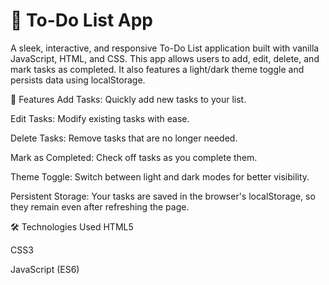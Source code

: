# 📝 To-Do List App

A sleek, interactive, and responsive To-Do List application built with vanilla JavaScript, HTML, and CSS. This app allows users to add, edit, delete, and mark tasks as completed. It also features a light/dark theme toggle and persists data using localStorage.

🚀 Features
Add Tasks: Quickly add new tasks to your list.

Edit Tasks: Modify existing tasks with ease.

Delete Tasks: Remove tasks that are no longer needed.

Mark as Completed: Check off tasks as you complete them.

Theme Toggle: Switch between light and dark modes for better visibility.

Persistent Storage: Your tasks are saved in the browser's localStorage, so they remain even after refreshing the page.

🛠️ Technologies Used
HTML5

CSS3

JavaScript (ES6)
